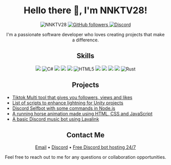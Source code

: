 <h1 align="center">Hello there 👋, I'm NNKTV28!</h1>

<p align="center">
  <img src="https://komarev.com/ghpvc/?username=NNKTV28&label=Profile%20views&color=0e75b6&style=flat" alt="NNKTV28" />
  <a href="https://github.com/NNKTV28?tab=followers">
    <img alt="GitHub followers" src="https://img.shields.io/github/followers/NNKTV28?color=0e75b6&label=Followers&logo=GitHub&logoColor=white&style=flat-square"/>
  </a>
  <a href="https://discord.gg/RQ2NB2V9av">
    <img alt="Discord" src="https://img.shields.io/discord/771586192751603456?color=0e75b6&label=Discord&logo=discord&logoColor=white&style=flat-square">
  </a>
</p>

<p align="center">I'm a passionate software developer who loves creating projects that make a difference.</p>

<h2 align="center">Skills</h2>

<p align="center">
  <img  src="https://readme-components.vercel.app/api?component=logo&fill=black&logo=C&svgfill=659b60">
  <img src="https://img.shields.io/badge/C%23-239120?style=flat-square&logo=c-sharp&logoColor=white" alt="C#" />
  <img  src="https://readme-components.vercel.app/api?component=logo&fill=black&logo=c#&svgfill=659b60">
  <img  src="https://readme-components.vercel.app/api?component=logo&fill=black&logo=Python&svgfill=659b60">
  <img  src="https://readme-components.vercel.app/api?component=logo&fill=black&logo=node.js&svgfill=659b60">
  <img src="https://img.shields.io/badge/HTML5-E34F26?style=flat-square&logo=html5&logoColor=white" alt="HTML5" />
  <img  src="https://readme-components.vercel.app/api?component=logo&fill=black&logo=javascript&svgfill=f6df1c">
  <img  src="https://readme-components.vercel.app/api?component=logo&fill=black&logo=html5&svgfill=f06629">
  <img  src="https://readme-components.vercel.app/api?component=logo&fill=black&logo=react&animation=spin&svgfill=15d8fe">
  <img  src="https://readme-components.vercel.app/api?component=logo&fill=black&logo=typescript&svgfill=2d79c7">
  <img src="https://img.shields.io/badge/Rust-black?style=flat-square&logo=rust&logoColor=#E57324" alt="Rust" />
  
</p>

<h2 align="center">Projects</h2>

<p align="center">
  <ul>
    <li><a href="https://github.com/NNKTV28/Tiktok-Multi-tool">Tiktok Multi tool that gives you followers, views and likes</a></li>
    <li><a href="https://github.com/NNKTV28/Unity-beautigul-light-and-shader-controllers">List of scripts to enhance lightning for Unity projects</a></li>
    <li><a href="https://github.com/NNKTV28/Discord-Sniper-">Discord Selfbot with some commands in Node.js</a></li>
    <li><a href="https://github.com/NNKTV28/Horse-animation">A running horse animation made using HTML, CSS and JavaScript</a></li>
    <li><a href="https://github.com/NNKTV28/Discord-Music-bot.git">A basic Discord music bot using Lavalink</a></li>
  </ul>
</p>


<h2 align="center">Contact Me</h2>

<p align="center">
  <a href="mailto:NNKtv28@proton.me">Email</a> &bull;
  <a href="https://discord.gg/9fQymyuF4c">Discord</a> &bull;
  <a href="https://discord.gg/jJjn5tegTA">Free Discord bot hosting 24/7</a>
</p>

<p align="center">Feel free to reach out to me for any questions or collaboration opportunities.</p
